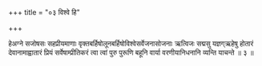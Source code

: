 +++
title = "०३ विश्वे हि"

+++

हेअग्ने सजोषसः सहप्रीयमाणाः वृक्तबर्हिषोलूनबर्हिषोविश्वेसर्वेजनासोजनाः ऋत्विजः सद्मसु यज्ञग्ऋहेषु होतारं देवानामाह्वातारं प्रियं सर्वेषाम्प्रीतिकरं त्वा त्वां पुरु पुरूणि बहूनि वार्या वरणीयानिधनानि व्यन्ति याचन्ते ॥ ३ ॥